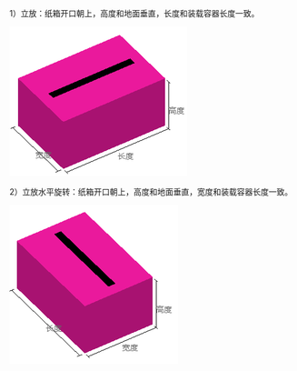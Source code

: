 1）立放：纸箱开口朝上，高度和地面垂直，长度和装载容器长度一致。

![](/assets/微信截图_20200527171948.png)

2）立放水平旋转：纸箱开口朝上，高度和地面垂直，宽度和装载容器长度一致。

![](/assets/微信截图_20200527172004.png)

